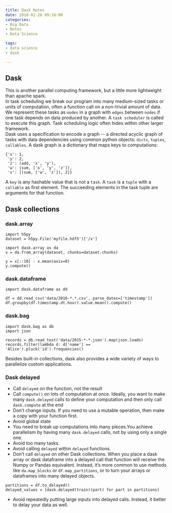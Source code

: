 ```yaml
---
title: Dask Notes
date: 2018-01-28 09:16:00
categories:
- Big Data
- Notes
- Data Science

tags:
- data science
- dask

---
```


## Dask 

This is another parallel computing framework, but a little more lightweight than apache spark.    
In task scheduling we break our program into many medium-sized tasks or units of computation, often a function call on a non-trivial amount of data. We represent these tasks as `nodes` in a graph with `edges` between `nodes` if one task depends on data produced by another. A `task scheduler` is called to execute this graph. Task scheduling logic often hides within other larger framework.  
Dask uses a specification to encode a graph -- a directed acyclic graph of tasks with data dependencies using common python objects: `dicts`, `tuples`, `callables`. A dask graph is a dictionary that maps keys to computations:  
```
{'x': 1,
 'y': 2,
 'z': (add, 'x', 'y'),
 'w': (sum, ['x', 'y', 'z']),
 'v': [(sum, ['w', 'z']), 2]}
```
A `key` is any hashable value that is not a `task`. A `task` is a `tuple` with a `callable` as first element. The succeeding elements in the task tuple are arguments for that function.  

## Dask collections
### dask.array 
```
import h5py
dataset = h5py.File('myfile.hdf5')['/x']

import dask.array as da
x = da.from_array(dataset, chunks=dataset.chunks)

y = x[::10] - x.mean(axis=0)
y.compute()
```

### dask.dataframe 
```
import dask.dataframe as dd

df = dd.read_csv('data/2016-*.*.csv', parse_dates=['timestamp'])
df.groupby(df.timestamp.dt.hour).value.mean().compute()
```

### dask.bag 
```
import dask.bag as db
import json

records = db.read_text('data/2015-*-*.json').map(json.loads)
records.filter(lambda d: d['name'] == 'Alice').pluck('id').frequencies()
```  
Besides built-in collections, dask also provides a wide variety of ways to parallelize custom applications. 
### Dask delayed
- Call `delayed` on the function, not the result
- Call `compute()` on lots of computation at once. Ideally, you want to make many `dask.delayed` calls to define your computation and then only call `dask.compute` at the end
- Don’t change inputs. If you need to use a mutable operation, then make a copy with your function first. 
- Avoid global state
- You need to break up computations into many pieces.You achieve parallelism by having many `dask.delayed` calls, not by using only a single one. 
- Avoid too many tasks.
- Avoid calling `delayed` within `delayed` functions. 
- Don’t call `delayed` on other Dask collections. When you place a dask array or dask dataframe into a delayed call that function will receive the Numpy or Pandas equivalent. 
Instead, it’s more common to use methods like `da.map_blocks` or `df.map_partitions`, or to turn your arrays or dataframes into many delayed objects. 
``` 
partitions = df.to_delayed()
delayed_values = [dask.delayed(train)(part) for part in partitions]
```
- Avoid repeatedly putting large inputs into delayed calls. Instead, it better to delay your data as well.


